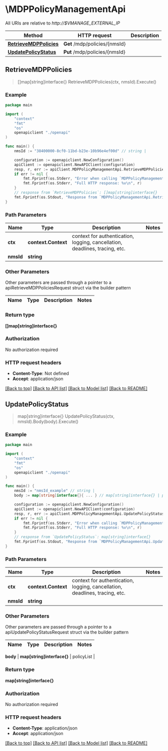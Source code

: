 # \MDPPolicyManagementApi

All URIs are relative to *http://$VMANAGE_EXTERNAL_IP*

Method | HTTP request | Description
------------- | ------------- | -------------
[**RetrieveMDPPolicies**](MDPPolicyManagementApi.md#RetrieveMDPPolicies) | **Get** /mdp/policies/{nmsId} | 
[**UpdatePolicyStatus**](MDPPolicyManagementApi.md#UpdatePolicyStatus) | **Put** /mdp/policies/{nmsId} | 



## RetrieveMDPPolicies

> []map[string]interface{} RetrieveMDPPolicies(ctx, nmsId).Execute()





### Example

```go
package main

import (
    "context"
    "fmt"
    "os"
    openapiclient "./openapi"
)

func main() {
    nmsId := "38400000-8cf0-11bd-b23e-10b96e4ef00d" // string | 

    configuration := openapiclient.NewConfiguration()
    apiClient := openapiclient.NewAPIClient(configuration)
    resp, r, err := apiClient.MDPPolicyManagementApi.RetrieveMDPPolicies(context.Background(), nmsId).Execute()
    if err != nil {
        fmt.Fprintf(os.Stderr, "Error when calling `MDPPolicyManagementApi.RetrieveMDPPolicies``: %v\n", err)
        fmt.Fprintf(os.Stderr, "Full HTTP response: %v\n", r)
    }
    // response from `RetrieveMDPPolicies`: []map[string]interface{}
    fmt.Fprintf(os.Stdout, "Response from `MDPPolicyManagementApi.RetrieveMDPPolicies`: %v\n", resp)
}
```

### Path Parameters


Name | Type | Description  | Notes
------------- | ------------- | ------------- | -------------
**ctx** | **context.Context** | context for authentication, logging, cancellation, deadlines, tracing, etc.
**nmsId** | **string** |  | 

### Other Parameters

Other parameters are passed through a pointer to a apiRetrieveMDPPoliciesRequest struct via the builder pattern


Name | Type | Description  | Notes
------------- | ------------- | ------------- | -------------


### Return type

**[]map[string]interface{}**

### Authorization

No authorization required

### HTTP request headers

- **Content-Type**: Not defined
- **Accept**: application/json

[[Back to top]](#) [[Back to API list]](../README.md#documentation-for-api-endpoints)
[[Back to Model list]](../README.md#documentation-for-models)
[[Back to README]](../README.md)


## UpdatePolicyStatus

> map[string]interface{} UpdatePolicyStatus(ctx, nmsId).Body(body).Execute()





### Example

```go
package main

import (
    "context"
    "fmt"
    "os"
    openapiclient "./openapi"
)

func main() {
    nmsId := "nmsId_example" // string | 
    body := map[string]interface{}{ ... } // map[string]interface{} | policyList (optional)

    configuration := openapiclient.NewConfiguration()
    apiClient := openapiclient.NewAPIClient(configuration)
    resp, r, err := apiClient.MDPPolicyManagementApi.UpdatePolicyStatus(context.Background(), nmsId).Body(body).Execute()
    if err != nil {
        fmt.Fprintf(os.Stderr, "Error when calling `MDPPolicyManagementApi.UpdatePolicyStatus``: %v\n", err)
        fmt.Fprintf(os.Stderr, "Full HTTP response: %v\n", r)
    }
    // response from `UpdatePolicyStatus`: map[string]interface{}
    fmt.Fprintf(os.Stdout, "Response from `MDPPolicyManagementApi.UpdatePolicyStatus`: %v\n", resp)
}
```

### Path Parameters


Name | Type | Description  | Notes
------------- | ------------- | ------------- | -------------
**ctx** | **context.Context** | context for authentication, logging, cancellation, deadlines, tracing, etc.
**nmsId** | **string** |  | 

### Other Parameters

Other parameters are passed through a pointer to a apiUpdatePolicyStatusRequest struct via the builder pattern


Name | Type | Description  | Notes
------------- | ------------- | ------------- | -------------

 **body** | **map[string]interface{}** | policyList | 

### Return type

**map[string]interface{}**

### Authorization

No authorization required

### HTTP request headers

- **Content-Type**: application/json
- **Accept**: application/json

[[Back to top]](#) [[Back to API list]](../README.md#documentation-for-api-endpoints)
[[Back to Model list]](../README.md#documentation-for-models)
[[Back to README]](../README.md)

